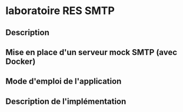 # laboratoire RES SMTP

## Description

## Mise en place d'un serveur mock SMTP (avec Docker)

## Mode d'emploi de l'application

## Description de l'implémentation